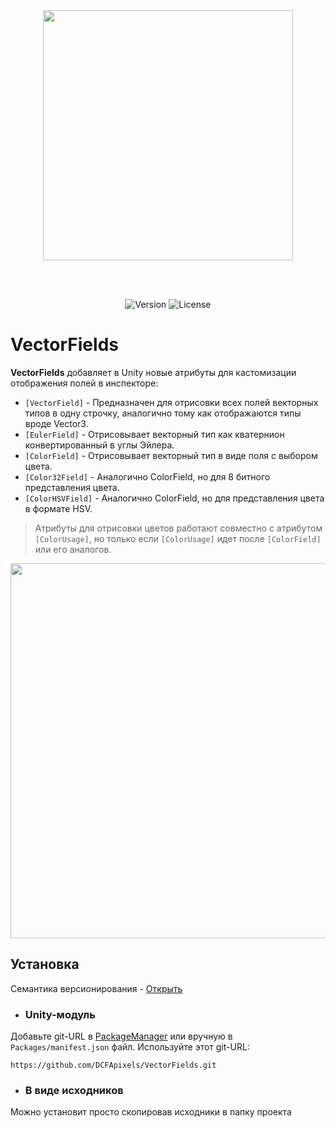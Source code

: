 </br>
</br>
<p align="center">
<img width="400" src="https://github.com/user-attachments/assets/454f39f7-ef37-4102-806d-031db29bc4f5">
</p>
</br>
</br>

<p align="center">
<img alt="Version" src="https://img.shields.io/github/package-json/v/DCFApixels/VectorFields?style=for-the-badge&color=1e90ff">
<img alt="License" src="https://img.shields.io/github/license/DCFApixels/VectorFields?color=1e90ff&style=for-the-badge">
</p>

# VectorFields

**VectorFields** добавляет в Unity новые атрибуты для кастомизации отображения полей в инспекторе:
* `[VectorField]` - Предназначен для отрисовки всех полей векторных типов в одну строчку, аналогично тому как отображаются типы вроде Vector3.
* `[EulerField]` - Отрисовывает векторный тип как кватернион конвертированный в углы Эйлера.
* `[ColorField]` - Отрисовывает векторный тип в виде поля с выбором цвета.
* `[Color32Field]` - Аналогично ColorField, но для 8 битного представления цвета.
* `[ColorHSVField]` - Аналогично ColorField, но для представления цвета в формате HSV.

> Атрибуты для отрисовки цветов работают совместно с атрибутом `[ColorUsage]`, но только если `[ColorUsage]` идет после `[ColorField]` или его аналогов.

<p align="center">
<img src="https://github.com/user-attachments/assets/3aacc2d0-a6ef-4da6-9953-00605fd7499b" width="600" >
<br>

</p>

## Установка
Семантика версионирования - [Открыть](https://gist.github.com/DCFApixels/e53281d4628b19fe5278f3e77a7da9e8#file-dcfapixels_versioning_ru-md)

* ### Unity-модуль
Добавьте git-URL в [PackageManager](https://docs.unity3d.com/2023.2/Documentation/Manual/upm-ui-giturl.html) или вручную в `Packages/manifest.json` файл. Используйте этот git-URL: 
```
https://github.com/DCFApixels/VectorFields.git
```
* ### В виде исходников
Можно установит просто скопировав исходники в папку проекта

